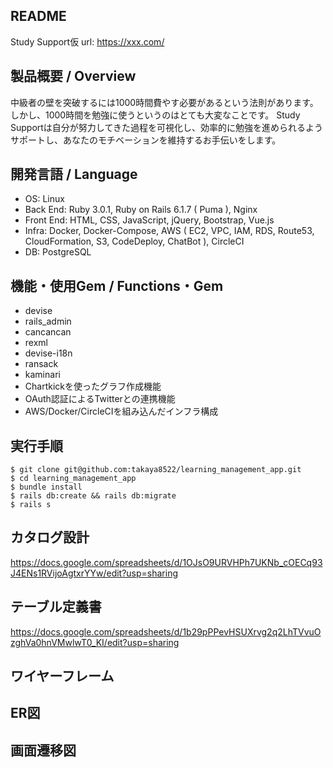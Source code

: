 ## README
Study Support仮
url: https://xxx.com/

## 製品概要 / Overview
中級者の壁を突破するには1000時間費やす必要があるという法則があります。
しかし、1000時間を勉強に使うというのはとても大変なことです。
Study Supportは自分が努力してきた過程を可視化し、効率的に勉強を進められるよう
サポートし、あなたのモチベーションを維持するお手伝いをします。

## 開発言語 / Language
- OS: Linux
- Back End: Ruby 3.0.1, Ruby on Rails 6.1.7 ( Puma ), Nginx
- Front End: HTML, CSS, JavaScript, jQuery, Bootstrap, Vue.js
- Infra: Docker, Docker-Compose, AWS ( EC2, VPC, IAM, RDS, Route53, CloudFormation, S3, CodeDeploy, ChatBot ), CircleCI
- DB: PostgreSQL

## 機能・使用Gem / Functions・Gem
- devise
- rails_admin
- cancancan
- rexml
- devise-i18n
- ransack
- kaminari 
- Chartkickを使ったグラフ作成機能
- OAuth認証によるTwitterとの連携機能
- AWS/Docker/CircleCIを組み込んだインフラ構成

## 実行手順
```
$ git clone git@github.com:takaya8522/learning_management_app.git
$ cd learning_management_app
$ bundle install
$ rails db:create && rails db:migrate
$ rails s
```

## カタログ設計
https://docs.google.com/spreadsheets/d/1OJsO9URVHPh7UKNb_cOECq93J4ENs1RVijoAgtxrYYw/edit?usp=sharing

## テーブル定義書
https://docs.google.com/spreadsheets/d/1b29pPPevHSUXrvg2q2LhTVvuOzghVa0hnVMwlwT0_KI/edit?usp=sharing

## ワイヤーフレーム

## ER図

## 画面遷移図